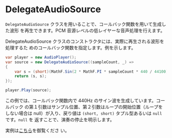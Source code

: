# DelegateAudioSource

`DelegateAudioSource` クラスを用いることで、コールバック関数を用いて生成した波形
を再生できます。PCM 音源レベルの低レイヤーな音声処理を行えます。

DelegateAudioSource クラスのコンストラクタには、実際に再生される波形を処理するた
めのコールバック関数を指定します。例を示します。

```cs
var player = new AudioPlayer();
var source = new DelegateAudioSource((sampleCount, _) =>
{
    var s = (short)(MathF.Sin(2 * MathF.PI * sampleCount * 440 / 44100) * 10000);
    return (s, s);
});

player.Play(source);
```

この例では、コールバック関数内で 440Hz のサイン波を生成しています。コールバック
の第１引数はサンプル位置、第２引数はループの開始位置（ループをしない場合は
null）が入り、戻り値は `(short, short)` タプル型あるいは `null` です。`null` を
返すことで、演奏の停止を明示します。

実例は[こちら](/demo/Scenes/Examples/audio/DelegateExampleScene.cs)を御覧くださ
い。
